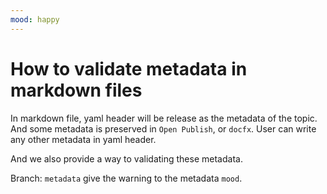 ```yaml
---
mood: happy
---
```

# How to validate metadata in markdown files

In markdown file, yaml header will be release as the metadata of the topic.
And some metadata is preserved in `Open Publish`, or `docfx`.
User can write any other metadata in yaml header.

And we also provide a way to validating these metadata.

Branch: `metadata` give the warning to the metadata `mood`.
